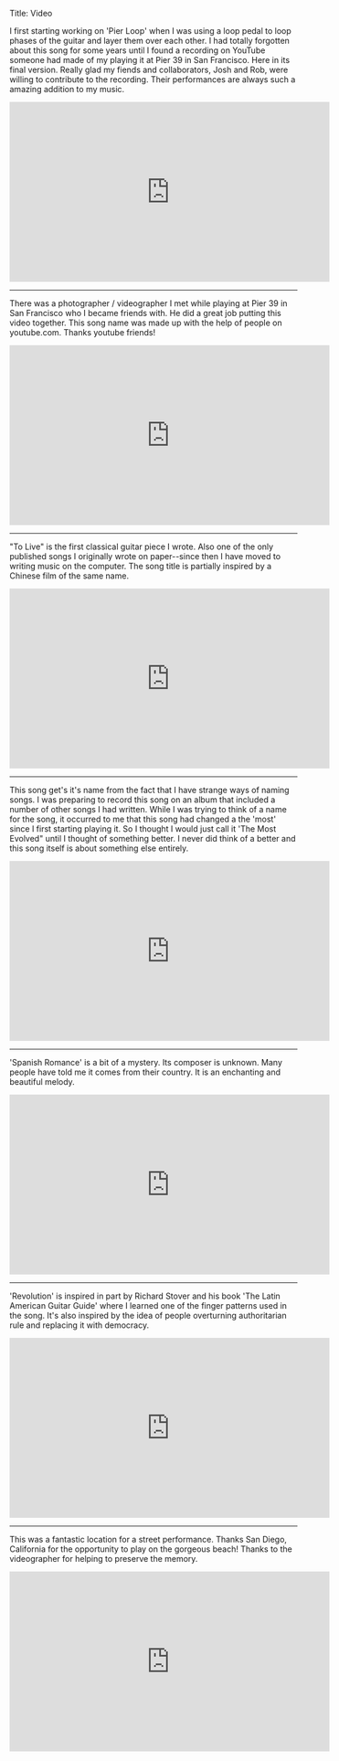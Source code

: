 Title: Video

I first starting working on 'Pier Loop' when I was using a loop pedal to loop phases of the guitar and layer them over each other.  I had totally forgotten about this song for some years until I found a recording on YouTube someone had made of my playing it at Pier 39 in San Francisco.  Here in its final version.  Really glad my fiends and collaborators, Josh and Rob, were willing to contribute to the recording. Their performances are always such a amazing addition to my music.  

<iframe width="560" height="315" src="https://www.youtube.com/embed/cj1ACud81Ck?si=uw0MnAmvSqjB7-UB" title="YouTube video player" frameborder="0" allow="accelerometer; autoplay; clipboard-write; encrypted-media; gyroscope; picture-in-picture; web-share" referrerpolicy="strict-origin-when-cross-origin" allowfullscreen></iframe>

---

There was a photographer / videographer I met while playing at Pier 39 in San Francisco who I became friends with.  He did a great job putting this video together.  This song name was made up with the help of people on youtube.com. Thanks youtube friends!

<iframe width="560" height="315" src="https://www.youtube.com/embed/Am1Iu8V54II?si=C2eFg-lkok04njse" title="YouTube video player" frameborder="0" allow="accelerometer; autoplay; clipboard-write; encrypted-media; gyroscope; picture-in-picture; web-share" referrerpolicy="strict-origin-when-cross-origin" allowfullscreen></iframe>

---
"To Live" is the first classical guitar piece I wrote.  Also one of the only published songs I originally wrote on paper--since then I have moved to writing music on the computer. The song title is partially inspired by a Chinese film of the same name.

<iframe width="560" height="315" src="https://www.youtube.com/embed/oKBmhPIrAWY?si=kQTvU6Vsn8otRdXZ" title="YouTube video player" frameborder="0" allow="accelerometer; autoplay; clipboard-write; encrypted-media; gyroscope; picture-in-picture; web-share" referrerpolicy="strict-origin-when-cross-origin" allowfullscreen></iframe>

---

This song get's it's name from the fact that I have strange ways of naming songs.  I was preparing to record this song on an album  that included a number of other songs I had written.  While I was trying to think of a name for the song, it occurred to me that this song had changed a the 'most' since I first starting playing it. So I thought I would just call it 'The Most Evolved" until I thought of something better.  I never did think of a better and this song itself is about something else entirely.  
<iframe width="560" height="315" src="https://www.youtube.com/embed/PHU-AJTn0I8?si=NdcnupT9VxXPSlCA" title="YouTube video player" frameborder="0" allow="accelerometer; autoplay; clipboard-write; encrypted-media; gyroscope; picture-in-picture; web-share" referrerpolicy="strict-origin-when-cross-origin" allowfullscreen></iframe>

---

'Spanish Romance' is a bit of a mystery. Its composer is unknown. Many people have told me it comes from their country.  It is an enchanting and beautiful melody.

<iframe width="560" height="315" src="https://www.youtube.com/embed/xcFB009XkO8?si=SiFqXtbWSxme-9OV" title="YouTube video player" frameborder="0" allow="accelerometer; autoplay; clipboard-write; encrypted-media; gyroscope; picture-in-picture; web-share" referrerpolicy="strict-origin-when-cross-origin" allowfullscreen></iframe>

---

'Revolution' is inspired in part by Richard Stover and his book 'The Latin American Guitar Guide' where I learned one of the finger patterns used in the song.  It's also inspired by the idea of people overturning authoritarian rule and replacing it with democracy.

<iframe width="560" height="315" src="https://www.youtube.com/embed/nohoVAfV8wU?si=NvfMqTAQ0hsBefEJ" title="YouTube video player" frameborder="0" allow="accelerometer; autoplay; clipboard-write; encrypted-media; gyroscope; picture-in-picture; web-share" referrerpolicy="strict-origin-when-cross-origin" allowfullscreen></iframe>

---

This was a fantastic location for a street performance.  Thanks San Diego, California for the opportunity to play on the gorgeous beach! Thanks to the videographer for helping to preserve the memory.  

<iframe width="560" height="315" src="https://www.youtube.com/embed/T9ZVazcmBd4?si=KPSbtZAbhLJrj93A" title="YouTube video player" frameborder="0" allow="accelerometer; autoplay; clipboard-write; encrypted-media; gyroscope; picture-in-picture; web-share" referrerpolicy="strict-origin-when-cross-origin" allowfullscreen></iframe>